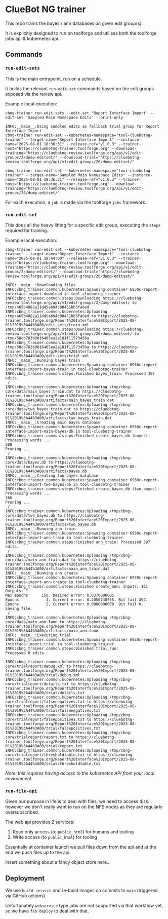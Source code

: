 # ClueBot NG trainer

This repo trains the bayes / ann databases on given edit group(s).

It is explicitly designed to run on toolforge and utilises both the toolforge jobs api & kubernetes api.

## Commands

### `run-edit-sets`

This is the main entrypoint, run on a schedule.

It builds the relevant `run-edit-set` commands based on the edit groups exposed via the review api.

Example local execution:
```
cbng-trainer run-edit-sets --edit-set 'Report Interface Import' --edit-set 'Sampled Main Namespace Edits' --print-only

INFO:__main__:Using sampled edits as fallback trial group for Report Interface Import
cbng-trainer run-edit-set --kubernetes-namespace="tool-cluebotng-trainer" --target-name="Report Interface Import" --instance-name="2025-08-01 18:36:31" --release-ref="v1.0.3" --trainer-host="https://cluebotng-trainer.toolforge.org" --download-training="https://cluebotng-review.toolforge.org/api/v1/edit-groups/2/dump-editset/" --download-trial="https://cluebotng-review.toolforge.org/api/v1/edit-groups/26/dump-editset/"

cbng-trainer run-edit-set --kubernetes-namespace="tool-cluebotng-trainer" --target-name="Sampled Main Namespace Edits" --instance-name="2025-08-01 18:36:31" --release-ref="v1.0.3" --trainer-host="https://cluebotng-trainer.toolforge.org" --download-training="https://cluebotng-review.toolforge.org/api/v1/edit-groups/26/dump-editset/"
```

For each execution, a `job` is made via the toolforge `jobs` framework.

### `run-edit-set`

This does all the heavy lifting for a specific edit group, executing the `steps` required for training.

Example local execution:
```
cbng-trainer run-edit-set --kubernetes-namespace="tool-cluebotng-trainer" --target-name="Report Interface Import" --instance-name="2025-08-01 19:44:00" --release-ref="v1.0.3" --trainer-host="https://cluebotng-trainer.toolforge.org" --download-training="https://cluebotng-review.toolforge.org/api/v1/edit-groups/2/dump-editset/" --download-trial="https://cluebotng-review.toolforge.org/api/v1/edit-groups/26/dump-editset/"

INFO:__main__:Downloading files
INFO:cbng_trainer.common.kubernetes:Spawning container 6930c-report-interface-import-download in tool-cluebotng-trainer
INFO:cbng_trainer.common.steps:Downloading https://cluebotng-review.toolforge.org/api/v1/edit-groups/2/dump-editset/ to /tmp/465b4882a11d45ab94c88451bb5fa6ed
INFO:cbng_trainer.common.kubernetes:Uploading /tmp/465b4882a11d45ab94c88451bb5fa6ed to https://cluebotng-trainer.toolforge.org/Report%20Interface%20Import/2025-08-01%2019%3A44%3A00/edit-sets/train.xml
INFO:cbng_trainer.common.steps:Downloading https://cluebotng-review.toolforge.org/api/v1/edit-groups/26/dump-editset/ to /tmp/58cb783b9016405ea2a181f11573456a
INFO:cbng_trainer.common.kubernetes:Uploading /tmp/58cb783b9016405ea2a181f11573456a to https://cluebotng-trainer.toolforge.org/Report%20Interface%20Import/2025-08-01%2019%3A44%3A00/edit-sets/trial.xml
INFO:__main__:Running bayes train
INFO:cbng_trainer.common.kubernetes:Spawning container 6930c-report-interface-import-bayes-train in tool-cluebotng-trainer
INFO:cbng_trainer.common.steps:Finished bayes_train: Processed 397 edits.
 / 
INFO:cbng_trainer.common.kubernetes:Uploading /tmp/cbng-core/data/main_bayes_train.dat to https://cluebotng-trainer.toolforge.org/Report%20Interface%20Import/2025-08-01%2019%3A44%3A00/artifacts/main_bayes_train.dat
INFO:cbng_trainer.common.kubernetes:Uploading /tmp/cbng-core/data/two_bayes_train.dat to https://cluebotng-trainer.toolforge.org/Report%20Interface%20Import/2025-08-01%2019%3A44%3A00/artifacts/two_bayes_train.dat
INFO:__main__:Creating main bayes database
INFO:cbng_trainer.common.kubernetes:Spawning container 6930c-report-interface-import-main-bayes-db in tool-cluebotng-trainer
INFO:cbng_trainer.common.steps:Finished create_bayes_db (bayes): Processing words ...
208
Pruning ...
 / 
INFO:cbng_trainer.common.kubernetes:Uploading /tmp/cbng-core/data/bayes.db to https://cluebotng-trainer.toolforge.org/Report%20Interface%20Import/2025-08-01%2019%3A44%3A00/artifacts/bayes.db
INFO:__main__:Creating two bayes database
INFO:cbng_trainer.common.kubernetes:Spawning container 6930c-report-interface-import-two-bayes-db in tool-cluebotng-trainer
INFO:cbng_trainer.common.steps:Finished create_bayes_db (two_bayes): Processing words ...
366
Pruning ...
 / 
INFO:cbng_trainer.common.kubernetes:Uploading /tmp/cbng-core/data/two_bayes.db to https://cluebotng-trainer.toolforge.org/Report%20Interface%20Import/2025-08-01%2019%3A44%3A00/artifacts/two_bayes.db
INFO:__main__:Running ann train
INFO:cbng_trainer.common.kubernetes:Spawning container 6930c-report-interface-import-ann-train in tool-cluebotng-trainer
INFO:cbng_trainer.common.steps:Finished ann_train: Processed 397 edits.
 / 
INFO:cbng_trainer.common.kubernetes:Uploading /tmp/cbng-core/data/main_ann_train.dat to https://cluebotng-trainer.toolforge.org/Report%20Interface%20Import/2025-08-01%2019%3A44%3A00/artifacts/main_ann_train.dat
INFO:__main__:Running ann create
INFO:cbng_trainer.common.kubernetes:Spawning container 6930c-report-interface-import-ann-create in tool-cluebotng-trainer
INFO:cbng_trainer.common.steps:Finished create_ann: Inputs: 161  Outputs: 1
Max epochs      150. Desired error: 0.0370000005.
Epochs            1. Current error: 0.2050748765. Bit fail 397.
Epochs            2. Current error: 0.0000000000. Bit fail 0.
Saving file.
 / 
INFO:cbng_trainer.common.kubernetes:Uploading /tmp/cbng-core/data/main_ann.fann to https://cluebotng-trainer.toolforge.org/Report%20Interface%20Import/2025-08-01%2019%3A44%3A00/artifacts/main_ann.fann
INFO:__main__:Executing trial
INFO:cbng_trainer.common.kubernetes:Spawning container 6930c-report-interface-import-trial in tool-cluebotng-trainer
INFO:cbng_trainer.common.steps:0inished trial_run: 
Processed 0 edits.

INFO:cbng_trainer.common.kubernetes:Uploading /tmp/cbng-core/trialreport/debug.xml to https://cluebotng-trainer.toolforge.org/Report%20Interface%20Import/2025-08-01%2019%3A44%3A00/trial/debug.xml
INFO:cbng_trainer.common.kubernetes:Uploading /tmp/cbng-core/trialreport/details.txt to https://cluebotng-trainer.toolforge.org/Report%20Interface%20Import/2025-08-01%2019%3A44%3A00/trial/details.txt
INFO:cbng_trainer.common.kubernetes:Uploading /tmp/cbng-core/trialreport/falsenegatives.txt to https://cluebotng-trainer.toolforge.org/Report%20Interface%20Import/2025-08-01%2019%3A44%3A00/trial/falsenegatives.txt
INFO:cbng_trainer.common.kubernetes:Uploading /tmp/cbng-core/trialreport/falsepositives.txt to https://cluebotng-trainer.toolforge.org/Report%20Interface%20Import/2025-08-01%2019%3A44%3A00/trial/falsepositives.txt
INFO:cbng_trainer.common.kubernetes:Uploading /tmp/cbng-core/trialreport/report.txt to https://cluebotng-trainer.toolforge.org/Report%20Interface%20Import/2025-08-01%2019%3A44%3A00/trial/report.txt
INFO:cbng_trainer.common.kubernetes:Uploading /tmp/cbng-core/trialreport/thresholdtable.txt to https://cluebotng-trainer.toolforge.org/Report%20Interface%20Import/2025-08-01%2019%3A44%3A00/trial/thresholdtable.txt
```

_Note: this requires having access to the kubernetes API from your local environment_

### `run-file-api`

Given our purpose in life is to deal with files, we need to access disk... however we don't really want to run on the NFS nodes as they are regularly oversubscribed.

The web api provides 2 services:

1. Read only access (to `public_html`) for humans and tooling
2. Write access (to `public_html`) for tooling

Essentially at container launch we pull files down from the api and at the end we push files up to the api.

Insert something about a fancy object store here...

## Deployment

We use `build service` and re-build images on commits to `main` (triggered via GitHub actions).

Unfortunately `webservice` type jobs are not supported via that workflow yet, so we have `fab deploy` to deal with that. 
